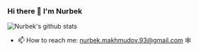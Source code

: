 ### Hi there 👋 I'm Nurbek

![Nurbek's github stats](https://github-readme-stats.vercel.app/api?username=NurbekMakhmudov&show_icons=true&theme=cobalt)

- 📫 How to reach me: nurbek.makhmudov.93@gmail.com 🕸
